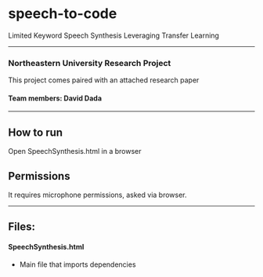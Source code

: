 # speech-to-code
Limited Keyword Speech Synthesis Leveraging Transfer Learning

---

### Northeastern University Research Project
This project comes paired with an attached research paper
 
#### Team members: David Dada

--- 
## How to run
Open SpeechSynthesis.html in a browser

## Permissions
It requires microphone permissions, asked via browser.

---

## Files:
#### SpeechSynthesis.html
* Main file that imports dependencies